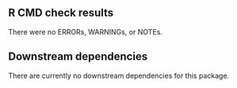 ## R CMD check results
There were no ERRORs, WARNINGs, or NOTEs. 

## Downstream dependencies
There are currently no downstream dependencies for this package.